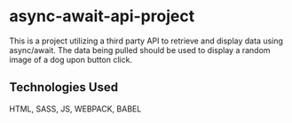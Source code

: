 # async-await-api-project

This is a project utilizing a third party API to retrieve and display data using async/await. The data being pulled should be used to display a random image of a dog upon button click.

## Technologies Used

HTML, SASS, JS, WEBPACK, BABEL
